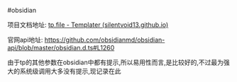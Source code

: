 #obsidian 

项目文档地址: [tp.file - Templater (silentvoid13.github.io)](https://silentvoid13.github.io/Templater/internal-functions/internal-modules/file-module.html)

官网api地址: https://github.com/obsidianmd/obsidian-api/blob/master/obsidian.d.ts#L1260

由于tp的其他参数在obsidian中都有提示,所以易用性而言,是比较好的,不过最为强大的系统级调用大多没有提示,现记录在此



